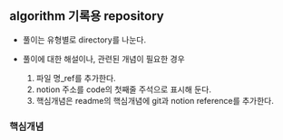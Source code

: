 ## algorithm 기록용 repository
- 풀이는 유형별로 directory를 나눈다.
- 풀이에 대한 해설이나, 관련된 개념이 필요한 경우
  
  1. 파일 명_ref를 추가한다. 
  2. notion 주소를 code의 첫째줄 주석으로 표시해 둔다.
  3. 핵심개념은 readme의 핵심개념에 git과 notion reference를 추가한다.

### 핵심개념